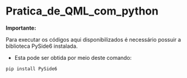 # Pratica_de_QML_com_python

**Importante:**

Para executar os códigos aqui disponibilizados é necessário possuir a biblioteca PySide6 instalada.

* Esta pode ser obtida por meio deste comando:

`pip install PySide6`

